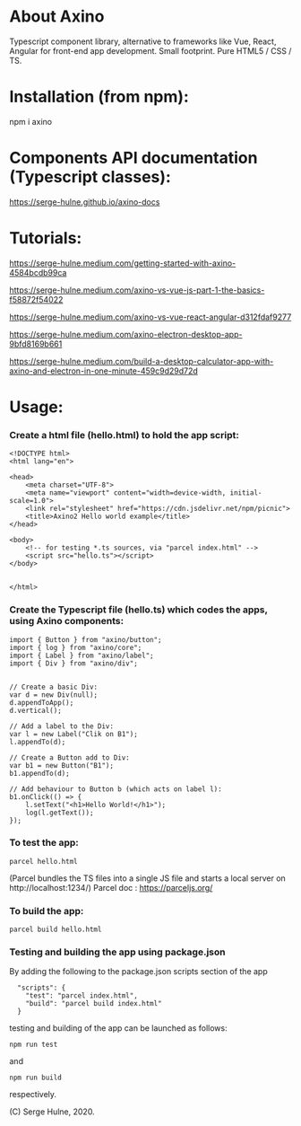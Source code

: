 # About Axino

Typescript component library, alternative to frameworks like Vue, React, Angular for front-end app development. Small footprint. Pure HTML5 / CSS / TS.


# Installation (from npm):

npm i axino


# Components API documentation (Typescript classes):
https://serge-hulne.github.io/axino-docs


# Tutorials:

https://serge-hulne.medium.com/getting-started-with-axino-4584bcdb99ca

https://serge-hulne.medium.com/axino-vs-vue-js-part-1-the-basics-f58872f54022

https://serge-hulne.medium.com/axino-vs-vue-react-angular-d312fdaf9277

https://serge-hulne.medium.com/axino-electron-desktop-app-9bfd8169b661

https://serge-hulne.medium.com/build-a-desktop-calculator-app-with-axino-and-electron-in-one-minute-459c9d29d72d


# Usage:


### Create a html file (hello.html) to hold the app script:
  
```
<!DOCTYPE html>
<html lang="en">

<head>
    <meta charset="UTF-8">
    <meta name="viewport" content="width=device-width, initial-scale=1.0">
    <link rel="stylesheet" href="https://cdn.jsdelivr.net/npm/picnic">
    <title>Axino2 Hello world example</title>
</head>

<body>
    <!-- for testing *.ts sources, via "parcel index.html" -->
    <script src="hello.ts"></script>
</body>


</html>
```


### Create the Typescript file (hello.ts) which codes the apps, using Axino components:
   
```
import { Button } from "axino/button";
import { log } from "axino/core";
import { Label } from "axino/label";
import { Div } from "axino/div";


// Create a basic Div:
var d = new Div(null);
d.appendToApp();
d.vertical();

// Add a label to the Div:
var l = new Label("Clik on B1");
l.appendTo(d);

// Create a Button add to Div:
var b1 = new Button("B1");
b1.appendTo(d);

// Add behaviour to Button b (which acts on label l):
b1.onClick(() => {
    l.setText("<h1>Hello World!</h1>");
    log(l.getText());
});
```


### To test the app:
```   
parcel hello.html
```

(Parcel bundles the TS files into a single JS file and starts a local server on http://localhost:1234/)
Parcel doc : https://parceljs.org/


### To build the app:
```   
parcel build hello.html
```


### Testing and building the app using package.json
By adding the following to the package.json scripts section of the app

```
  "scripts": {
    "test": "parcel index.html",
    "build": "parcel build index.html"
  }
```
testing and building of the app can be launched as follows:
```
npm run test
```
and
```
npm run build 
```
respectively.

(C) Serge Hulne, 2020.